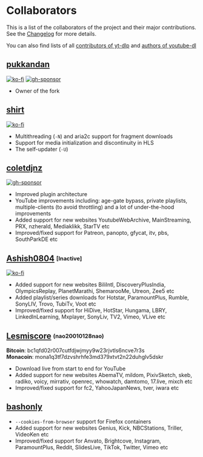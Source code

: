 # Collaborators

This is a list of the collaborators of the project and their major contributions. See the [Changelog](Changelog.md) for more details.

You can also find lists of all [contributors of yt-dlp](CONTRIBUTORS) and [authors of youtube-dl](https://github.com/ytdl-org/youtube-dl/blob/master/AUTHORS)


## [pukkandan](https://github.com/pukkandan)

[![ko-fi](https://img.shields.io/badge/_-Ko--fi-red.svg?logo=kofi&labelColor=555555&style=for-the-badge)](https://ko-fi.com/pukkandan)
[![gh-sponsor](https://img.shields.io/badge/_-Github-red.svg?logo=github&labelColor=555555&style=for-the-badge)](https://github.com/sponsors/pukkandan)

* Owner of the fork



## [shirt](https://github.com/shirt-dev)

[![ko-fi](https://img.shields.io/badge/_-Ko--fi-red.svg?logo=kofi&labelColor=555555&style=for-the-badge)](https://ko-fi.com/shirt)

* Multithreading (`-N`) and aria2c support for fragment downloads
* Support for media initialization and discontinuity in HLS
* The self-updater (`-U`)



## [coletdjnz](https://github.com/coletdjnz)

[![gh-sponsor](https://img.shields.io/badge/_-Github-red.svg?logo=github&labelColor=555555&style=for-the-badge)](https://github.com/sponsors/coletdjnz)

* Improved plugin architecture
* YouTube improvements including: age-gate bypass, private playlists, multiple-clients (to avoid throttling) and a lot of under-the-hood improvements
* Added support for new websites YoutubeWebArchive, MainStreaming, PRX, nzherald, Mediaklikk, StarTV etc
* Improved/fixed support for Patreon, panopto, gfycat, itv, pbs, SouthParkDE etc



## [Ashish0804](https://github.com/Ashish0804) <sub><sup>[Inactive]</sup></sub>

[![ko-fi](https://img.shields.io/badge/_-Ko--fi-red.svg?logo=kofi&labelColor=555555&style=for-the-badge)](https://ko-fi.com/ashish0804)

* Added support for new websites BiliIntl, DiscoveryPlusIndia, OlympicsReplay, PlanetMarathi, ShemarooMe, Utreon, Zee5 etc
* Added playlist/series downloads for Hotstar, ParamountPlus, Rumble, SonyLIV, Trovo, TubiTv, Voot etc
* Improved/fixed support for HiDive, HotStar, Hungama, LBRY, LinkedInLearning, Mxplayer, SonyLiv, TV2, Vimeo, VLive etc


## [Lesmiscore](https://github.com/Lesmiscore) <sub><sup>(nao20010128nao)</sup></sub>

**Bitcoin**: bc1qfd02r007cutfdjwjmyy9w23rjvtls6ncve7r3s  
**Monacoin**: mona1q3tf7dzvshrhfe3md379xtvt2n22duhglv5dskr

* Download live from start to end for YouTube
* Added support for new websites AbemaTV, mildom, PixivSketch, skeb, radiko, voicy, mirrativ, openrec, whowatch, damtomo, 17.live, mixch etc
* Improved/fixed support for fc2, YahooJapanNews, tver, iwara etc


## [bashonly](https://github.com/bashonly)

* `--cookies-from-browser` support for Firefox containers
* Added support for new websites Genius, Kick, NBCStations, Triller, VideoKen etc
* Improved/fixed support for Anvato, Brightcove, Instagram, ParamountPlus, Reddit, SlidesLive, TikTok, Twitter, Vimeo etc
